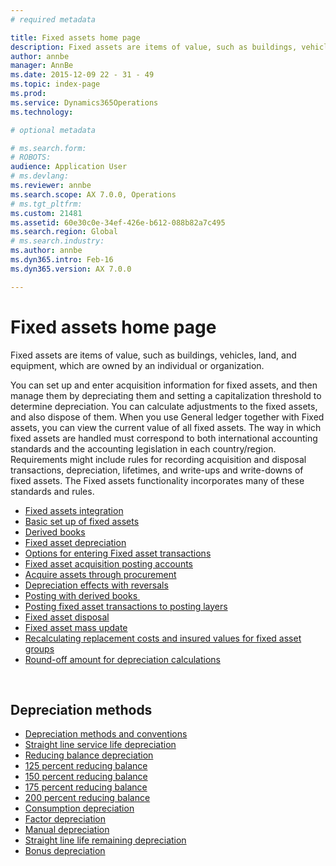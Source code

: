 ```yaml
---
# required metadata

title: Fixed assets home page
description: Fixed assets are items of value, such as buildings, vehicles, land, and equipment, which are owned by an individual or organization.
author: annbe
manager: AnnBe
ms.date: 2015-12-09 22 - 31 - 49
ms.topic: index-page
ms.prod: 
ms.service: Dynamics365Operations
ms.technology: 

# optional metadata

# ms.search.form: 
# ROBOTS: 
audience: Application User
# ms.devlang: 
ms.reviewer: annbe
ms.search.scope: AX 7.0.0, Operations
# ms.tgt_pltfrm: 
ms.custom: 21481
ms.assetid: 60e30c0e-34ef-426e-b612-088b82a7c495
ms.search.region: Global
# ms.search.industry: 
ms.author: annbe
ms.dyn365.intro: Feb-16
ms.dyn365.version: AX 7.0.0

---
```


# Fixed assets home page

Fixed assets are items of value, such as buildings, vehicles, land, and equipment, which are owned by an individual or organization.

You can set up and enter acquisition information for fixed assets, and then manage them by depreciating them and setting a capitalization threshold to determine depreciation. You can calculate adjustments to the fixed assets, and also dispose of them. When you use General ledger together with Fixed assets, you can view the current value of all fixed assets. The way in which fixed assets are handled must correspond to both international accounting standards and the accounting legislation in each country/region. Requirements might include rules for recording acquisition and disposal transactions, depreciation, lifetimes, and write-ups and write-downs of fixed assets. The Fixed assets functionality incorporates many of these standards and rules.

-   [Fixed assets integration](fixed-asset-integration.md)
-   [Basic set up of fixed assets](set-up-fixed-assets.md)
-   [Derived books](derived-books.md)
-   [Fixed asset depreciation](fixed-asset-depreciation.md)
-   [Options for entering Fixed asset transactions](enter-fixed-asset-transactions.md)
-   [Fixed asset acquisition posting accounts](fixed-asset-acquisition-posting-accounts.md)
-   [Acquire assets through procurement](http://ax.help.dynamics.com/en/wiki/Acquire-assets-through-procurement/)
-   [Depreciation effects with reversals](depreciation-effects-reversals.md)
-   [Posting with derived books ](http://ax.help.dynamics.com/en/wiki/Posting-with-derived-value-models/)
-   [Posting fixed asset transactions to posting layers](post-fixed-asset-transactions-posting-layers.md)
-   [Fixed asset disposal](http://ax.help.dynamics.com/en/wiki/fixed-asset-disposal/)
-   [Fixed asset mass update](fixed-asset-mass-update.md)
-   [Recalculating replacement costs and insured values for fixed asset groups](recalculate-replacement-costs-insured-values-fixed-asset-groups.md)
-   [Round-off amount for depreciation calculations](round-off-amount-depreciation-calculations.md)

 

## Depreciation methods
-   [Depreciation methods and conventions](depreciation-methods-conventions.md)
-   [Straight line service life depreciation](straight-line-service-life-depreciation.md)
-   [Reducing balance depreciation](reduce-balance-depreciation.md)
-   [125 percent reducing balance](125-percent-reducing-balance-depreciation.md)
-   [150 percent reducing balance](150-percent-reducing-balance-depreciation.md)
-   [175 percent reducing balance](175-percent-reducing-balance-depreciation.md)
-   [200 percent reducing balance](200-percent-reducing-balance-depreciation.md)
-   [Consumption depreciation](consumption-depreciation.md)
-   [Factor depreciation](factor-depreciation.md)
-   [Manual depreciation](manual-depreciation.md)
-   [Straight line life remaining depreciation](straight-line-life-remaining-depreciation.md)
-   [Bonus depreciation](bonus-depreciation.md)

     

